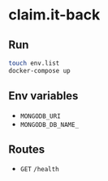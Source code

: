 # claim.it-back

## Run

```bash
touch env.list
docker-compose up
```

## Env variables
* `MONGODB_URI`
* `MONGODB_DB_NAME_`

## Routes

* `GET` `/health`